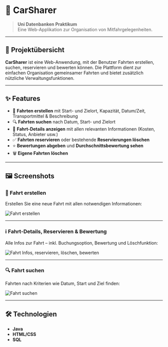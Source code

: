 # 🚗 CarSharer

> **Uni Datenbanken Praktikum**  
> Eine Web-Applikation zur Organisation von Mitfahrgelegenheiten.

---

## 🧩 Projektübersicht

**CarSharer** ist eine Web-Anwendung, mit der Benutzer Fahrten erstellen, suchen, reservieren und bewerten können. Die Plattform dient zur einfachen Organisation gemeinsamer Fahrten und bietet zusätzlich nützliche Verwaltungsfunktionen.

---

## ✨ Features

- 📝 **Fahrten erstellen** mit Start- und Zielort, Kapazität, Datum/Zeit, Transportmittel & Beschreibung
- 🔍 **Fahrten suchen** nach Datum, Start- und Zielort
- 📄 **Fahrt-Details anzeigen** mit allen relevanten Informationen (Kosten, Status, Anbieter usw.)
- ✅ **Fahrten reservieren** oder bestehende **Reservierungen löschen**
- ⭐ **Bewertungen abgeben** und **Durchschnittsbewertung sehen**
- 🗑️ **Eigene Fahrten löschen**

---

## 🖼️ Screenshots

### 🚗 Fahrt erstellen
Erstellen Sie eine neue Fahrt mit allen notwendigen Informationen:

![Fahrt erstellen](screenshots/Fahrt_erstellen.png)

---

### ℹ️ Fahrt-Details, Reservieren & Bewertung
Alle Infos zur Fahrt – inkl. Buchungsoption, Bewertung und Löschfunktion:

![Fahrt Infos, reservieren, löschen, bewerten](screenshots/Fahrt_infos_buchen_löschen_bewerten.png)

---

### 🔍 Fahrt suchen
Fahrten nach Kriterien wie Datum, Start und Ziel finden:

![Fahrt suchen](screenshots/Fahrt_suchen.png)

---

## 🛠️ Technologien

- **Java**
- **HTML/CSS**
- **SQL**






